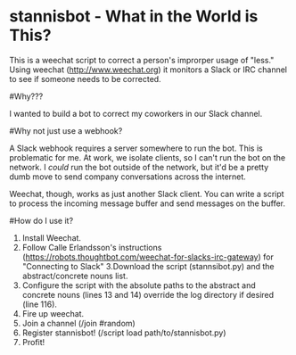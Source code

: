 # stannisbot - What in the World is This?

This is a weechat script to correct a person's improrper usage of "less."  Using weechat (http://www.weechat.org) it monitors a Slack or IRC channel to see if someone needs to be corrected.

#Why???

I wanted to build a bot to correct my coworkers in our Slack channel.

#Why not just use a webhook?

A Slack webhook requires a server somewhere to run the bot.  This is problematic for me.  At work, we isolate clients, so I can't run the bot on the network.  I *could* run the bot outside of the network, but it'd be a pretty dumb move to send company conversations across the internet.

Weechat, though, works as just another Slack client.  You can write a script to process the incoming message buffer and send messages on the buffer.

#How do I use it?

1. Install Weechat.
2. Follow Calle Erlandsson's instructions (https://robots.thoughtbot.com/weechat-for-slacks-irc-gateway) for "Connecting to Slack"
3.Download the script (stannsibot.py) and the abstract/concrete nouns list.
4. Configure the script with the absolute paths to the abstract and concrete nouns (lines 13 and 14) override the log directory if desired (line 116).
5. Fire up weechat.
6. Join a channel (/join #random)
7. Register stannisbot! (/script load path/to/stannisbot.py)
8. Profit!
